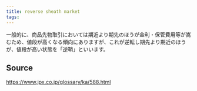 ```yaml
---
title: reverse sheath market
tags: 
---
```


一般的に、商品先物取引においては期近より期先のほうが金利・保管費用等が嵩むため、値段が高くなる傾向にありますが、これが逆転し期先より期近のほうが、値段が高い状態を「逆鞘」といいます。

## Source
https://www.jpx.co.jp/glossary/ka/588.html